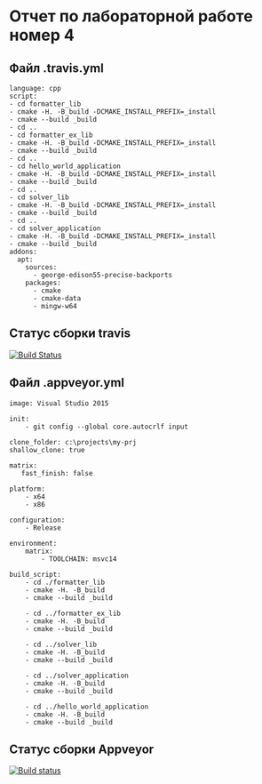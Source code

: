 # Отчет по лабораторной работе номер 4


## Файл .travis.yml
	
	language: cpp
	script:
	- cd formatter_lib
	- cmake -H. -B_build -DCMAKE_INSTALL_PREFIX=_install
	- cmake --build _build
	- cd ..
	- cd formatter_ex_lib
	- cmake -H. -B_build -DCMAKE_INSTALL_PREFIX=_install
	- cmake --build _build
	- cd ..
	- cd hello_world_application
	- cmake -H. -B_build -DCMAKE_INSTALL_PREFIX=_install
	- cmake --build _build
	- cd ..
	- cd solver_lib
	- cmake -H. -B_build -DCMAKE_INSTALL_PREFIX=_install
	- cmake --build _build
	- cd ..
	- cd solver_application
	- cmake -H. -B_build -DCMAKE_INSTALL_PREFIX=_install
	- cmake --build _build
	addons:
	  apt:
	    sources:
	      - george-edison55-precise-backports
	    packages:
	      - cmake
	      - cmake-data
	      - mingw-w64
	      
## Статус сборки travis

[![Build Status](https://travis-ci.com/Nikita0042/lab04.svg?branch=master)](https://travis-ci.com/Nikita0042/lab04)
      
## Файл .appveyor.yml

	image: Visual Studio 2015
	
	init:
	    - git config --global core.autocrlf input

	clone_folder: c:\projects\my-prj 
	shallow_clone: true
	
	matrix:
 	   fast_finish: false
	
	platform:
	    - x64
	    - x86
	
	configuration:
	    - Release
	
	environment:
	    matrix:
	        - TOOLCHAIN: msvc14
	
	build_script:
	    - cd ./formatter_lib
	    - cmake -H. -B_build
	    - cmake --build _build
	
	    - cd ../formatter_ex_lib
	    - cmake -H. -B_build
	    - cmake --build _build
	
	    - cd ../solver_lib
	    - cmake -H. -B_build
	    - cmake --build _build
	
	    - cd ../solver_application
	    - cmake -H. -B_build
	    - cmake --build _build
	
	    - cd ../hello_world_application
	    - cmake -H. -B_build
	    - cmake --build _build
	
## Статус сборки Appveyor

[![Build status](https://ci.appveyor.com/api/projects/status/0krxmv9rf002k4gs?svg=true)](https://ci.appveyor.com/project/Nikita0042/lab04)
